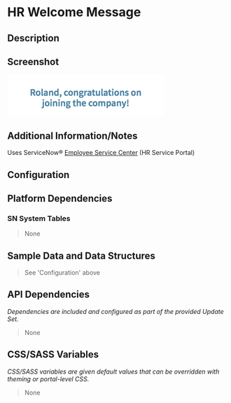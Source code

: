 # HR Welcome Message

## Description



## Screenshot

![HR Welcome Message](../../images/hr-welcome-message.png)

## Additional Information/Notes

Uses ServiceNow® [Employee Service Center](https://docs.servicenow.com/bundle/kingston-hr-service-delivery/page/product/human-resources/concept/c_UseTheHRSMPortal.html) (HR Service Portal)

## Configuration

## Platform Dependencies

### SN System Tables

> None

## Sample Data and Data Structures

> See 'Configuration' above

## API Dependencies

*Dependencies are included and configured as part of the provided Update Set.*

> None

## CSS/SASS Variables

_CSS/SASS variables are given default values that can be overridden with theming or portal-level CSS._

> None